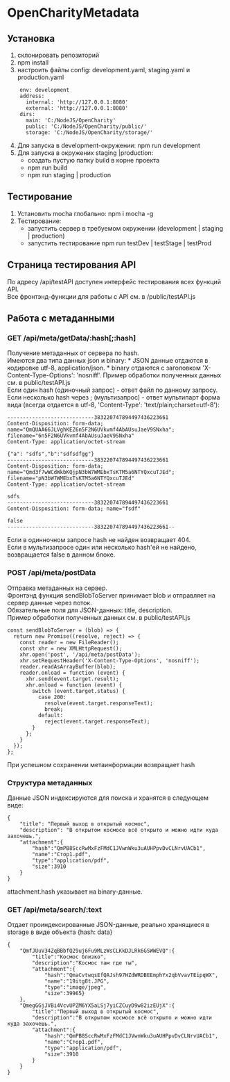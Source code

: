 # OpenCharityMetadata

## Установка
1. склонировать репозиторий
2. npm install
3. настроить файлы config: development.yaml, staging.yaml и production.yaml
```
    env: development
    address:
      internal: 'http://127.0.0.1:8080'
      external: 'http://127.0.0.1:8080'
    dirs:
      main: 'C:/NodeJS/OpenCharity'
      public: 'C:/NodeJS/OpenCharity/public/'
      storage: 'C:/NodeJS/OpenCharity/storage/'
```
4. Для запуска в development-окружении: npm run development
5. Для запуска в окружених staging |production:
    * создать пустую папку build в корне проекта
    * npm run build
    * npm run staging | production

## Тестирование
1. Установить mocha глобально: npm i mocha -g
2. Тестирование:
    * запустить сервер в требуемом окружении (development | staging | production)
    * запустить тестирование npm run testDev | testStage | testProd

## Страница тестирования API
По адресу /api/testAPI доступен интерфейс тестирования всех функций API.<br/>
Все фронтэнд-функции для работы с API см. в /public/testAPI.js

## Работа с метаданными

### GET /api/meta/getData/:hash[;:hash]
Получение метаданных от сервера по hash.<br/>
Имеются два типа данных json и binary:
    * JSON данные отдаются в кодировке utf-8, application/json.
    * binary отдаются с заголовком 'X-Content-Type-Options': 'nosniff'.
Пример обработки полученных данных см. в public/testAPI.js <br/>
Если один hash (одиночный запрос) - ответ файл по данному запросу.<br/>
Если несколько hash через ; (мультизапрос) - ответ мультипарт форма вида (всегда отдается в utf-8, 'Content-Type': 'text/plain;charset=utf-8'):

    ----------------------------383220747894497436223661
    Content-Disposition: form-data; name="QmQUAA66JLVghKEZ6n5F2N6UVkvmf4AbAUsuJaeV9SNxha"; filename="6n5F2N6UVkvmf4AbAUsuJaeV9SNxha"
    Content-Type: application/octet-stream

    {"a": "sdfs","b":"sdfsdfgg"}
    ----------------------------383220747894497436223661
    Content-Disposition: form-data; name="Qmd3f7wWCdWkbKQjpN3bW7WMEbxTsKTM5a6NTYQxcuTJEd"; filename="pN3bW7WMEbxTsKTM5a6NTYQxcuTJEd"
    Content-Type: application/octet-stream

    sdfs
    ----------------------------383220747894497436223661
    Content-Disposition: form-data; name="fsdf"

    false
    ----------------------------383220747894497436223661--

Если в одинночном запросе hash не найден возвращает 404.<br/>
Если в мультизапросе один или несколько hash'ей не найдено, возвращается false в данном блоке.

### POST /api/meta/postData
Отправка метаданных на сервер.<br/>
Фронтэнд функция sendBlobToServer принимает blob и отправляет на сервер данные через поток.<br/>
Обязательные поля для JSON-данных: title, description.<br/>
Пример обработки полученных данных см. в public/testAPI.js <br/>
```
const sendBlobToServer = (blob) => {
  return new Promise((resolve, reject) => {
    const reader = new FileReader();
    const xhr = new XMLHttpRequest();
    xhr.open('post', '/api/meta/postData');
    xhr.setRequestHeader('X-Content-Type-Options', 'nosniff');
    reader.readAsArrayBuffer(blob);
    reader.onload = function (event) {
      xhr.send(event.target.result);
      xhr.onload = function (event) {
        switch (event.target.status) {
          case 200:
            resolve(event.target.responseText);
            break;
          default:
            reject(event.target.responseText);
        }
      };
    }
  });
};
```
При успешном сохранении метаинформации возвращает hash

### Структура метаданных
Данные JSON индексируются для поиска и хранятся в следующем виде:
```
{
    "title": "Первый выход в открытый космос",
    "description": "В открытом космосе всё открыто и можно идти куда захочешь.",
    "attachment":{
        "hash":"QmPB8SccRwMxFzFMdC1JVwnWku3uAUHPpvDvCLNrvUACb1",
        "name":"Стор1.pdf",
        "type":"application/pdf",
        "size":3910
    }
}
```
attachment.hash указывает на binary-данные.

### GET /api/meta/search/:text
Отдает проиндексированные JSON-данные, реально хранящиеся в storage в виде объекта {hash: data}
```
{
    "QmfJUuV34ZqBBbfQ29uj6Fu9MLzWsCLKkDJLRk6GSWWEVQ":{
        "title":"Космос близко",
        "description":"Космос там где ты",
        "attachment":{
            "hash":"QmaCvtwqsEfQAJsh97HZdWRDBEEmphYx2qbVvavTEipqWX",
            "name":"19itg8t.JPG",
            "type":"image/jpeg",
            "size":39965}
    },
    "QmegGGjJVBi4VcvUPZM6YX5aLSj7yiCZCuyD9w82izEUjX":{
        "title":"Первый выход в открытый космос",
        "description":"В открытом космосе всё открыто и можно идти куда захочешь.",
        "attachment":{
            "hash":"QmPB8SccRwMxFzFMdC1JVwnWku3uAUHPpvDvCLNrvUACb1",
            "name":"Стор1.pdf",
            "type":"application/pdf",
            "size":3910
        }
    }
}
```
